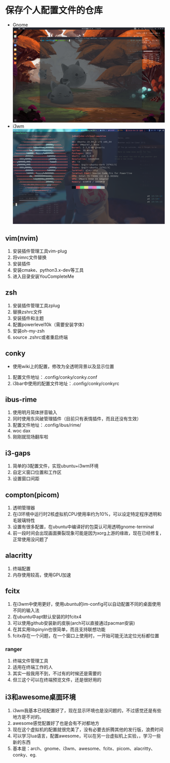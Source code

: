 # 保存个人配置文件的仓库
* Gnome
![Ubuntu_Gnome](./pictures/ubuntu_gnome.png)
* i3wm
![i3wm](./pictures/i3wm.png)

## vim(nvim)
1. 安装插件管理工具vim-plug
2. 将vimrc文件替换
3. 安装插件
4. 安装cmake、python3.x-dev等工具
5. 进入目录安装YouCompleteMe

## zsh
1. 安装插件管理工具zplug
2. 替换zshrc文件
3. 安装插件和主题
4. 配置powerlevel10k（需要安装字体）
5. 安装oh-my-zsh
6. source .zshrc或者重启终端

## conky
* 使用wiki上的配置，修改为全透明背景以及显示位置
1. 配置文件地址：.config/conky/conky.conf
2. i3bar中使用的配置文件地址：.config/conky/conkyrc

## ibus-rime
1. 使用明月简体拼音输入
2. 同时使用东风破管理插件（目前只有表情插件，而且还没有生效）
3. 配置文件地址：.config/ibus/rime/
4. woc dax
5. 刚刚就现场翻车啦

## i3-gaps
1. 简单的i3配置文件，实现ubuntu+i3wm环境
2. 自定义窗口位置和工作区
3. 设置窗口间距

## compton(picom)
1. 透明管理器
2. 在i3环境中运行时2核虚拟机CPU使用率约为10%，可以设定特定程序透明和毛玻璃特性
3. 设置有很多配置，在ubuntu中编译好的包莫认可用透明gnome-terminal
4. 前一段时间会出现画面撕裂现象可能是因为xorg上游的缘故，现在已经修复，正常使用没问题了

## alacritty
1. 终端配置
2. 内存使用较高，使用GPU加速

## fcitx
1. 在i3wm中使用更好，使用ubuntu的im-config可以自动配置不同的桌面使用不同的输入法
2. 在ubuntu中apt默认安装的时fcitx4
3. 可以使用github安装新的皮肤(arch可以直接通过pacman安装)
4. 在其实用libpinyin也很简单，而且支持联想功能
5. fcitx存在一个问题，在一个窗口上使用时，一开始可能无法定位光标都位置

### ranger
1. 终端文件管理工具
2. 适用在终端工作的人
3. 其实一般我用不到，不过有的时候还是需要的
4. 但三这个可以在终端预览文件，还是很好用的

## i3和awesome桌面环境
1. i3wm我基本已经配置好了，现在显示环境也是没问题的，不过感觉还是有些地方是不对的。
2. awesome感觉配置好了也是会有不对都地方
3. 现在这个虚拟机的配置就很完美了，没有必要去折腾其他的发行版，浪费时间
4. 可以学习lua语言，配置awesome，可以在另一台虚拟机上实验，，学习一些新的东西
5. 基本是：arch、gnome、i3wm、awesome、fcitx、picom、alacritty、conky、eg.

